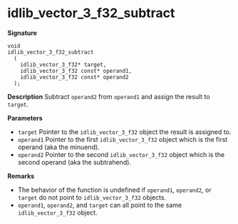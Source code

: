 # idlib_vector_3_f32_subtract

**Signature**
```
void
idlib_vector_3_f32_subtract
  (
    idlib_vector_3_f32* target,
    idlib_vector_3_f32 const* operand1,
    idlib_vector_3_f32 const* operand2
  );
```

**Description**
Subtract `operand2` from `operand1` and assign the result to `target`.

**Parameters**
- `target` Pointer to the `idlib_vector_3_f32` object the result is assigned to.
- `operand1` Pointer to the first `idlib_vector_3_f32` object which is the first operand (aka the minuend).
- `operand2` Pointer to the second `idlib_vector_3_f32` object which is the second operand (aka the subtrahend). 

**Remarks**
- The behavior of the function is undefined if `operand1`, `operand2`, or `target` do not point to `idlib_vector_3_f32` objects.
- `operand1`, `operand2`, and `target` can all point to the same `idlib_vector_3_f32` object.
